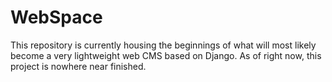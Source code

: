# WebSpace

This repository is currently housing the beginnings of what will most likely become a 
very lightweight web CMS based on Django.  As of right now, this project is nowhere
near finished.  
  

